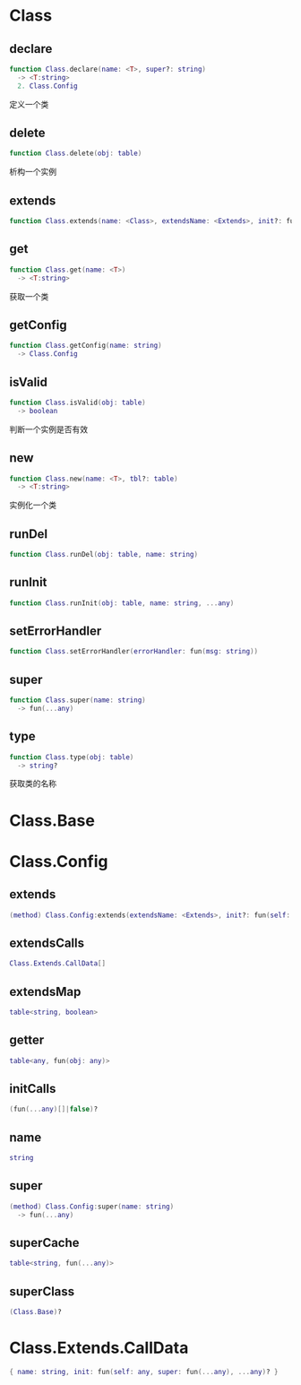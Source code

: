 # Class

## declare

```lua
function Class.declare(name: <T>, super?: string)
  -> <T:string>
  2. Class.Config
```

 定义一个类
## delete

```lua
function Class.delete(obj: table)
```

 析构一个实例
## extends

```lua
function Class.extends(name: <Class>, extendsName: <Extends>, init?: fun(self: <Class:string>, super: <Extends:string>, ...any))
```

## get

```lua
function Class.get(name: <T>)
  -> <T:string>
```

 获取一个类
## getConfig

```lua
function Class.getConfig(name: string)
  -> Class.Config
```

## isValid

```lua
function Class.isValid(obj: table)
  -> boolean
```

 判断一个实例是否有效
## new

```lua
function Class.new(name: <T>, tbl?: table)
  -> <T:string>
```

 实例化一个类
## runDel

```lua
function Class.runDel(obj: table, name: string)
```

## runInit

```lua
function Class.runInit(obj: table, name: string, ...any)
```

## setErrorHandler

```lua
function Class.setErrorHandler(errorHandler: fun(msg: string))
```

## super

```lua
function Class.super(name: string)
  -> fun(...any)
```

## type

```lua
function Class.type(obj: table)
  -> string?
```

 获取类的名称

# Class.Base


# Class.Config

## extends

```lua
(method) Class.Config:extends(extendsName: <Extends>, init?: fun(self: unknown, super: <Extends:string>))
```

## extendsCalls

```lua
Class.Extends.CallData[]
```

## extendsMap

```lua
table<string, boolean>
```

## getter

```lua
table<any, fun(obj: any)>
```

## initCalls

```lua
(fun(...any)[]|false)?
```

## name

```lua
string
```

## super

```lua
(method) Class.Config:super(name: string)
  -> fun(...any)
```

## superCache

```lua
table<string, fun(...any)>
```

## superClass

```lua
(Class.Base)?
```


# Class.Extends.CallData


```lua
{ name: string, init: fun(self: any, super: fun(...any), ...any)? }
```


